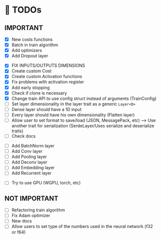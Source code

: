 # 🏁 TODOs

## IMPORTANT

<!--- v0.1.3 --->
- [x] New costs functions
- [x] Batch in train algorithm
- [x] Add optimizers
- [x] Add Dropout layer
<!--- v0.1.4 --->
- [x] FIX INPUTS/OUTPUTS DIMENSIONS
- [x] Create custom Cost
- [x] Create custom Activation functions
- [x] Fix problems with activation register
- [x] Add early stopping
- [x] Check if clone is necessary
- [x] Change train API to use config struct instead of arguments (TrainConfig)
- [ ] Set layer dimensionality in the layer trait as a generic `Layer<D>`
- [ ] Dense layer should have a 1D input
- [ ] Every layer should have his own dimensionality (Flatten layer)
- [ ] Allow user to set format to save/load (JSON, MessagePack, etc) --> Use another trait for serialization (SerdeLayer/Uses serialize and deserialize traits)
- [ ] Check docs

<!--- v0.1.5 --->
<!--- https://leonardoaraujosantos.gitbook.io/artificial-inteligence/machine_learning/deep_learning/ --->
- [ ] Add BatchNorm layer
- [ ] Add Conv layer
- [ ] Add Pooling layer
- [ ] Add Deconv layer
- [ ] Add Embedding layer
- [ ] Add Recurrent layer

<!--- v0.2.0 --->
- [ ] Try to use GPU (WGPU, torch, etc)

## NOT IMPORTANT

- [ ] Refactoring train algorithm
- [ ] Fix Adam optimizer
- [ ] New docs
- [ ] Allow users to set type of the numbers used in the neural network (f32 or f64)
